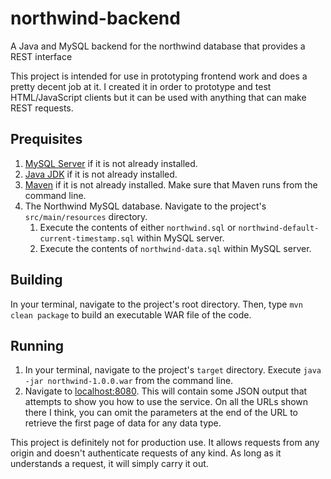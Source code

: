 # northwind-backend
A Java and MySQL backend for the northwind database that provides a REST interface

This project is intended for use in prototyping frontend work and does a pretty decent job at it.  I created it in order to prototype and test HTML/JavaScript clients but it can be used with anything that can make REST requests.

## Prequisites
1. [MySQL Server](https://dev.mysql.com/downloads/mysql/) if it is not already installed.
1. [Java JDK](http://www.oracle.com/technetwork/java/javase/downloads/index.html) if it is not already installed.
1. [Maven](https://maven.apache.org/download.cgi) if it is not already installed. Make sure that Maven runs from the command line.
1. The Northwind MySQL database.  Navigate to the project's `src/main/resources` directory.
   1. Execute the contents of either `northwind.sql` or `northwind-default-current-timestamp.sql` within MySQL server.
   1. Execute the contents of `northwind-data.sql` within MySQL server.

## Building
In your terminal, navigate to the project's root directory.  Then, type `mvn clean package` to build an executable WAR file of the code.

## Running
1. In your terminal, navigate to the project's `target` directory.  Execute `java -jar northwind-1.0.0.war` from the command line.
1. Navigate to [localhost:8080](http://localhost:8080/).  This will contain some JSON output that attempts to show you how to use the service.  On all the URLs shown there I think, you can omit the parameters at the end of the URL to retrieve the first page of data for any data type.

This project is definitely not for production use.  It allows requests from any origin and doesn't authenticate requests of any kind.  As long as it understands a request, it will simply carry it out.
